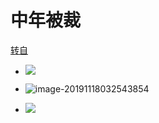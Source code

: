 # 中年被裁

[转自](https://mp.weixin.qq.com/s/QY-EKJ98Wb1tQaYqm9COaw)

- ![](https://tva1.sinaimg.cn/large/006y8mN6gy1g92eaae64mj30iu0nqgmt.jpg)

- ![image-20191118032543854](/Users/qing/Desktop/note/pic/image-20191118032543854.png)

- ![](https://tva1.sinaimg.cn/large/006y8mN6gy1g92f4y32dzj30is0pn767.jpg)